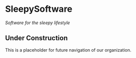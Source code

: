 # SleepySoftware
*Software for the sleepy lifestyle*

## **Under Construction**
This is a placeholder for future navigation of our organization.